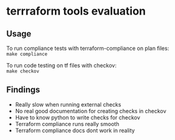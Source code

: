 # terrraform tools evaluation

## Usage

To run compliance tests with terraform-compliance on plan files:  
`make compliance`

To run code testing on tf files with checkov:  
`make checkov`

## Findings

* Really slow when running external checks
* No real good documentation for creating checks in checkov
* Have to know python to write checks for checkov
* Terraform compliance runs really smooth
* Terraform compliance docs dont work in reality 
